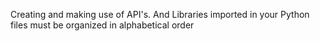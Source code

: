 Creating and making use of API's. And Libraries imported in your Python files must be organized in alphabetical order
